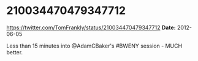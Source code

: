 # 210034470479347712
https://twitter.com/TomFrankly/status/210034470479347712
**Date:** 2012-06-05

Less than 15 minutes into @AdamCBaker's #BWENY session - MUCH better.
